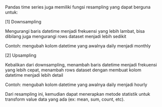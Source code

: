 Pandas time series juga memiliki fungsi resampling yang dapat berguna untuk:

[1] Downsampling

Mengurangi baris datetime menjadi frekuensi yang lebih lambat, bisa dibilang juga mengurangi rows dataset menjadi lebih sedikit

Contoh: mengubah kolom datetime yang awalnya daily menjadi monthly

 

[2] Upsampling

Kebalikan dari downsampling, menambah baris datetime menjadi frekuensi yang lebih cepat, menambah rows dataset dengan membuat kolom datetime menjadi lebih detail

Contoh: mengubah kolom datetime yang awalnya daily menjadi hourly

 

Dari resampling ini, kemudian dapat menerapkan metode statistik untuk transform value data yang ada (ex: mean, sum, count, etc).